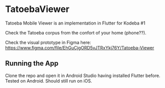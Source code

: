 # TatoebaViewer

Tatoeba Mobile Viewer is an implementation in Flutter for Kodeba #1

Check the Tatoeba corpus from the confort of your home (phone??).

Check the visual prototype in Figma here: https://www.figma.com/file/EhGuCjgORD5vJTRxYkj76Y/Tatoeba-Viewer

## Running the App

Clone the repo and open it in Android Studio having installed Flutter before. Tested on Android. Should still run on iOS. 
